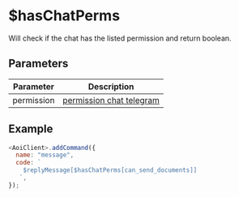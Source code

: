 # $hasChatPerms

Will check if the chat has the listed permission and return boolean.

## Parameters

| Parameter  | Description                                                                    |
| ---------- | ------------------------------------------------------------------------------ |
| permission | [permission chat telegram](https://core.telegram.org/bots/api#chatpermissions) |

## Example

```js
<AoiClient>.addCommand({
  name: "message",
  code: `
    $replyMessage[$hasChatPerms[can_send_documents]]
   `,
});
```

